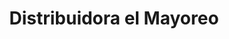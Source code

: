 ---
title: "Distribuidora el Mayoreo"
url: /el-progreso/distribuidora-el-mayoreo/
shop: Allgemein
---
